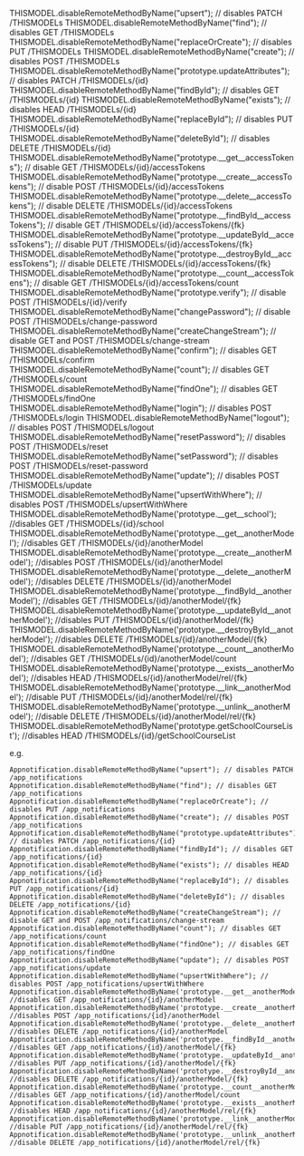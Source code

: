   THISMODEL.disableRemoteMethodByName("upsert"); // disables PATCH /THISMODELs
  THISMODEL.disableRemoteMethodByName("find"); // disables GET /THISMODELs
  THISMODEL.disableRemoteMethodByName("replaceOrCreate"); // disables PUT /THISMODELs
  THISMODEL.disableRemoteMethodByName("create"); // disables POST /THISMODELs
  THISMODEL.disableRemoteMethodByName("prototype.updateAttributes"); // disables PATCH /THISMODELs/{id}
  THISMODEL.disableRemoteMethodByName("findById"); // disables GET /THISMODELs/{id}
  THISMODEL.disableRemoteMethodByName("exists"); // disables HEAD /THISMODELs/{id}
  THISMODEL.disableRemoteMethodByName("replaceById"); // disables PUT /THISMODELs/{id}
  THISMODEL.disableRemoteMethodByName("deleteById"); // disables DELETE /THISMODELs/{id}
  THISMODEL.disableRemoteMethodByName("prototype.__get__accessTokens"); // disable GET /THISMODELs/{id}/accessTokens
  THISMODEL.disableRemoteMethodByName("prototype.__create__accessTokens"); // disable POST /THISMODELs/{id}/accessTokens
  THISMODEL.disableRemoteMethodByName("prototype.__delete__accessTokens"); // disable DELETE /THISMODELs/{id}/accessTokens
  THISMODEL.disableRemoteMethodByName("prototype.__findById__accessTokens"); // disable GET /THISMODELs/{id}/accessTokens/{fk}
  THISMODEL.disableRemoteMethodByName("prototype.__updateById__accessTokens"); // disable PUT /THISMODELs/{id}/accessTokens/{fk}
  THISMODEL.disableRemoteMethodByName("prototype.__destroyById__accessTokens"); // disable DELETE /THISMODELs/{id}/accessTokens/{fk}
  THISMODEL.disableRemoteMethodByName("prototype.__count__accessTokens"); // disable  GET /THISMODELs/{id}/accessTokens/count
  THISMODEL.disableRemoteMethodByName("prototype.verify"); // disable POST /THISMODELs/{id}/verify
  THISMODEL.disableRemoteMethodByName("changePassword"); // disable POST /THISMODELs/change-password
  THISMODEL.disableRemoteMethodByName("createChangeStream"); // disable GET and POST /THISMODELs/change-stream
  THISMODEL.disableRemoteMethodByName("confirm"); // disables GET /THISMODELs/confirm
  THISMODEL.disableRemoteMethodByName("count"); // disables GET /THISMODELs/count
  THISMODEL.disableRemoteMethodByName("findOne"); // disables GET /THISMODELs/findOne
  THISMODEL.disableRemoteMethodByName("login");                                // disables POST /THISMODELs/login
  THISMODEL.disableRemoteMethodByName("logout");                               // disables POST /THISMODELs/logout
  THISMODEL.disableRemoteMethodByName("resetPassword"); // disables POST /THISMODELs/reset
  THISMODEL.disableRemoteMethodByName("setPassword"); // disables POST /THISMODELs/reset-password
  THISMODEL.disableRemoteMethodByName("update"); // disables POST /THISMODELs/update
  THISMODEL.disableRemoteMethodByName("upsertWithWhere"); // disables POST /THISMODELs/upsertWithWhere
  THISMODEL.disableRemoteMethodByName('prototype.__get__school'); //disables GET /THISMODELs/{id}/school
  THISMODEL.disableRemoteMethodByName('prototype.__get__anotherModel'); //disables GET /THISMODELs/{id}/anotherModel
  THISMODEL.disableRemoteMethodByName('prototype.__create__anotherModel'); //disables POST /THISMODELs/{id}/anotherModel
  THISMODEL.disableRemoteMethodByName('prototype.__delete__anotherModel'); //disables DELETE /THISMODELs/{id}/anotherModel
  THISMODEL.disableRemoteMethodByName('prototype.__findById__anotherModel'); //disables GET /THISMODELs/{id}/anotherModel/{fk}
  THISMODEL.disableRemoteMethodByName('prototype.__updateById__anotherModel'); //disables PUT /THISMODELs/{id}/anotherModel/{fk}
  THISMODEL.disableRemoteMethodByName('prototype.__destroyById__anotherModel'); //disables DELETE /THISMODELs/{id}/anotherModel/{fk}
  THISMODEL.disableRemoteMethodByName('prototype.__count__anotherModel'); //disables GET /THISMODELs/{id}/anotherModel/count
  THISMODEL.disableRemoteMethodByName('prototype.__exists__anotherModel'); //disables HEAD /THISMODELs/{id}/anotherModel/rel/{fk}
  THISMODEL.disableRemoteMethodByName('prototype.__link__anotherModel'); //disable PUT /THISMODELs/{id}/anotherModel/rel/{fk}
  THISMODEL.disableRemoteMethodByName('prototype.__unlink__anotherModel'); //disable DELETE /THISMODELs/{id}/anotherModel/rel/{fk}
  THISMODEL.disableRemoteMethodByName('prototype.getSchoolCourseList'); //disables HEAD /THISMODELs/{id}/getSchoolCourseList







e.g.

    Appnotification.disableRemoteMethodByName("upsert"); // disables PATCH /app_notifications
    Appnotification.disableRemoteMethodByName("find"); // disables GET /app_notifications
    Appnotification.disableRemoteMethodByName("replaceOrCreate"); // disables PUT /app_notifications
    Appnotification.disableRemoteMethodByName("create"); // disables POST /app_notifications
    Appnotification.disableRemoteMethodByName("prototype.updateAttributes"); // disables PATCH /app_notifications/{id}
    Appnotification.disableRemoteMethodByName("findById"); // disables GET /app_notifications/{id}
    Appnotification.disableRemoteMethodByName("exists"); // disables HEAD /app_notifications/{id}
    Appnotification.disableRemoteMethodByName("replaceById"); // disables PUT /app_notifications/{id}
    Appnotification.disableRemoteMethodByName("deleteById"); // disables DELETE /app_notifications/{id}
    Appnotification.disableRemoteMethodByName("createChangeStream"); // disable GET and POST /app_notifications/change-stream
    Appnotification.disableRemoteMethodByName("count"); // disables GET /app_notifications/count
    Appnotification.disableRemoteMethodByName("findOne"); // disables GET /app_notifications/findOne
    Appnotification.disableRemoteMethodByName("update"); // disables POST /app_notifications/update
    Appnotification.disableRemoteMethodByName("upsertWithWhere"); // disables POST /app_notifications/upsertWithWhere
    Appnotification.disableRemoteMethodByName('prototype.__get__anotherModel'); //disables GET /app_notifications/{id}/anotherModel
    Appnotification.disableRemoteMethodByName('prototype.__create__anotherModel'); //disables POST /app_notifications/{id}/anotherModel
    Appnotification.disableRemoteMethodByName('prototype.__delete__anotherModel'); //disables DELETE /app_notifications/{id}/anotherModel
    Appnotification.disableRemoteMethodByName('prototype.__findById__anotherModel'); //disables GET /app_notifications/{id}/anotherModel/{fk}
    Appnotification.disableRemoteMethodByName('prototype.__updateById__anotherModel'); //disables PUT /app_notifications/{id}/anotherModel/{fk}
    Appnotification.disableRemoteMethodByName('prototype.__destroyById__anotherModel'); //disables DELETE /app_notifications/{id}/anotherModel/{fk}
    Appnotification.disableRemoteMethodByName('prototype.__count__anotherModel'); //disables GET /app_notifications/{id}/anotherModel/count
    Appnotification.disableRemoteMethodByName('prototype.__exists__anotherModel'); //disables HEAD /app_notifications/{id}/anotherModel/rel/{fk}
    Appnotification.disableRemoteMethodByName('prototype.__link__anotherModel'); //disable PUT /app_notifications/{id}/anotherModel/rel/{fk}
    Appnotification.disableRemoteMethodByName('prototype.__unlink__anotherModel'); //disable DELETE /app_notifications/{id}/anotherModel/rel/{fk}
  